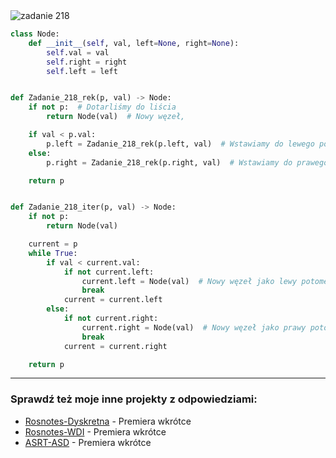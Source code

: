 <picture>
  <source srcset="../../srt/zbior_zadan/218.png" media="(prefers-color-scheme: light)">
  <source srcset="../../srt/zbior_zadan/black_218.png" media="(prefers-color-scheme: dark)">
  <img src="../../srt/zbior_zadan/black_218.png" alt="zadanie 218">
</picture>

```python
class Node:
    def __init__(self, val, left=None, right=None):
        self.val = val
        self.right = right
        self.left = left


def Zadanie_218_rek(p, val) -> Node:
    if not p:  # Dotarliśmy do liścia
        return Node(val)  # Nowy węzeł,

    if val < p.val:
        p.left = Zadanie_218_rek(p.left, val)  # Wstawiamy do lewego poddrzewa
    else:
        p.right = Zadanie_218_rek(p.right, val)  # Wstawiamy do prawego poddrzewa

    return p


def Zadanie_218_iter(p, val) -> Node:
    if not p:
        return Node(val)

    current = p
    while True:
        if val < current.val:
            if not current.left:
                current.left = Node(val)  # Nowy węzeł jako lewy potomek
                break
            current = current.left
        else:
            if not current.right:
                current.right = Node(val)  # Nowy węzeł jako prawy potomek
                break
            current = current.right

    return p
```

---
### Sprawdź też moje inne projekty z odpowiedziami:
- [Rosnotes-Dyskretna](https://github.com/kamilGie/Rosnotes-Dyskretna) - Premiera wkrótce
- [Rosnotes-WDI](https://github.com/kamilGie/Rosnotes-WDI) - Premiera wkrótce
- [ASRT-ASD](https://github.com/kamilGie/Rosnotes-Dyskretna) - Premiera wkrótce
